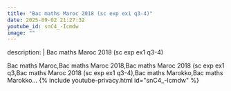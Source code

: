 ```yaml
---
title: "Bac maths Maroc 2018 (sc exp ex1 q3-4)"
date: 2025-09-02 21:27:32 
youtube_id: snC4_-Icmdw
image: ""
---
```

description: |
  Bac maths Maroc 2018 (sc exp ex1 q3-4)
  
  
  
  Bac maths Maroc,Bac maths Maroc 2018,Bac maths Maroc 2018 (sc exp ex1 q3,Bac maths Maroc 2018 (sc exp ex1 q3-4),Bac maths Marokko,Bac maths Marokko...
{% include youtube-privacy.html id="snC4_-Icmdw" %}
